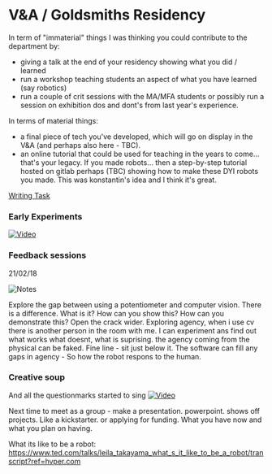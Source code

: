 

# V&A / Goldsmiths Residency

In term of "immaterial" things I was thinking you could contribute to the department by:
 - giving a talk at the end of your residency showing what you did / learned
 - run a workshop teaching students an aspect of what you have learned (say robotics)
 - run a couple of crit sessions with the MA/MFA students or possibly run a session on exhibition dos and dont's from last year's experience.

In terms of material things:
 - a final piece of tech you've developed, which will go on display in the V&A (and perhaps also here - TBC).
 - an online tutorial that could be used for teaching in the years to come... that's your legacy. If you made robots...  then a step-by-step tutorial hosted on gitlab perhaps (TBC) showing how to make these DYI robots you made. This was konstantin's idea and I think it's great.



[Writing Task](V&AResidency/writingTask.md)


### Early Experiments

[![Video](http://img.youtube.com/vi/E1WnEYtShpk/0.jpg)](http://www.youtube.com/watch?v=E1WnEYtShpk)

### Feedback sessions

21/02/18

![Notes](img/21/01/17Notes.jpg)

Explore the gap between using a potentiometer and computer vision. There is a difference. What is it? How can you show this? How can you demonstrate this? Open the crack wider. Exploring agency, when i use cv there is another person in the room with me. I can experiment ans find out what works what doesnt, what is suprising. the agency coming from the physical can be faked. Fine line - sit just below it. The software can fill any gaps in agency - So how the robot respons to the human. 

### Creative soup

And all the questionmarks started to sing
[![Video](http://img.youtube.com/vi/FYR2HY553y8/0.jpg)](http://www.youtube.com/watch?v=FYR2HY553y8)

Next time to meet as a group - make a presentation. powerpoint. shows off projects. Like a kickstarter. or applying for funding. What you have now and what you plan on having. 

What its like to be a robot: 
https://www.ted.com/talks/leila_takayama_what_s_it_like_to_be_a_robot/transcript?ref=hvper.com
